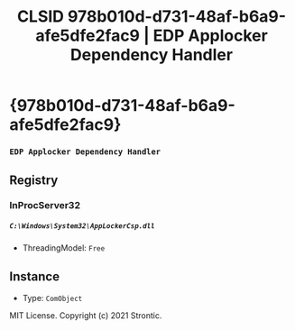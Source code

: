 ﻿---
title: "CLSID 978b010d-d731-48af-b6a9-afe5dfe2fac9 | EDP Applocker Dependency Handler"
excerpt: What is COM-Object CLSID 978b010d-d731-48af-b6a9-afe5dfe2fac9?
---

# {978b010d-d731-48af-b6a9-afe5dfe2fac9}

### `EDP Applocker Dependency Handler`

## Registry


### InProcServer32

##### `C:\Windows\System32\AppLockerCsp.dll`
* ThreadingModel: `Free`

## Instance

* Type: `ComObject`

MIT License. Copyright (c) 2021 Strontic.


